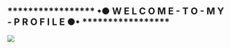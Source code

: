 ## ***************** •● W E L C O M E - T O - M Y - P R O F I L E ●• *****************

![](https://cdn.discordapp.com/attachments/831877886680104971/905424865190899723/Konachan.com_-_323955_sample.jpg)
